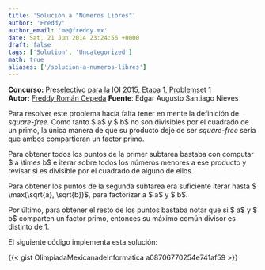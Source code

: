 ```yaml
---
title: 'Solución a "Números Libres"'
author: 'Freddy'
author_email: 'me@freddy.mx'
date: Sat, 21 Jun 2014 23:24:56 +0000
draft: false
tags: ['Solution', 'Uncategorized']
math: true
aliases: ['/solucion-a-numeros-libres']
---
```


**Concurso:** [Preselectivo para la IOI 2015, Etapa 1, Problemset 1](https://omegaup.com/arena/IOI2015E1P1#problems/Suma-Manhattan) **Autor:** [Freddy Román Cepeda](http://freddy.mx/) **Fuente**: Edgar Augusto Santiago Nieves

Para resolver este problema hacía falta tener en mente la definición de _square-free_. Como tanto $ a$ y $ b$ no son divisibles por el cuadrado de un primo, la única manera de que su producto deje de ser _square-free_ sería que ambos compartieran un factor primo.

Para obtener todos los puntos de la primer subtarea bastaba con computar $ a \\times b$ e iterar sobre todos los números menores a ese producto y revisar si es divisible por el cuadrado de alguno de ellos.

Para obtener los puntos de la segunda subtarea era suficiente iterar hasta $ \\max(\\sqrt{a}, \\sqrt{b})$, para factorizar a $ a$ y $ b$.

Por último, para obtener el resto de los puntos bastaba notar que si $ a$ y $ b$ comparten un factor primo, entonces su máximo común divisor es distinto de 1.

El siguiente código implementa esta solución:

{{< gist OlimpiadaMexicanadeInformatica a08706770254e741af59 >}}